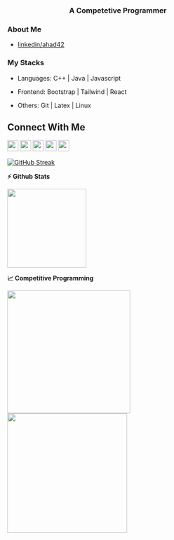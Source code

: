 <h3 align="center">A Competetive Programmer</h3>

### About Me
- [linkedin/ahad42](https://www.linkedin.com/in/ahad42)


### My Stacks
- Languages: C++ | Java | Javascript

- Frontend: Bootstrap | Tailwind | React

- Others: Git | Latex | Linux


## Connect With Me
 [<img src="https://img.shields.io/badge/Ahad 42-151515?style=for-the-badge&logo=linkedin&logoColor=white" height=25>](https://www.linkedin.com/in/ahad42) 
 [<img src="https://img.shields.io/badge/Codeforces-12100E?style=for-the-badge&logo=codeforces&logoColor=white" height=25>](https://codeforces.com/profile/Nocturnality) 
 [<img src="https://img.shields.io/badge/LeeCode-12100E?style=for-the-badge&logo=leetcode&logoColor=white" height=25>](https://leetcode.com/u/Ahad_41) 
 [<img src="https://img.shields.io/badge/Codechef-12100E?style=for-the-badge&logo=codechef&logoColor=white" height=25>](https://www.codechef.com/users/ahad_42) 
 [<img src="https://img.shields.io/badge/atcoder-12100E?style=for-the-badge&logo=atcoder&logoColor=white" height=25>](https://atcoder.jp/users/Ahad_41) 
 
[![GitHub Streak](https://github-readme-streak-stats.herokuapp.com/?user=Ahad-41&currStreakNum=2FD3EB&fire=yellow&sideLabels=F00&theme=nightowl)](https://git.io/streak-stats)
 
<b>⚡ Github Stats</b>
<p float="left">
<img height="180em" src="https://github-readme-stats.vercel.app/api/top-langs/?username=Ahad-41&theme=dark&layout=compact&align=right&width=40%"/>
</p>

<b>&#128200; Competitive Programming</b>
<p float="left">
 <img height="280em" src="https://raw.githubusercontent.com/Nocturnality/cf-stats/main/output/light_card.svg" />
<img height="273em" src="https://leetcard.jacoblin.cool/Ahad_41?theme=light&font=Karma&ext=contest" />
</p>
